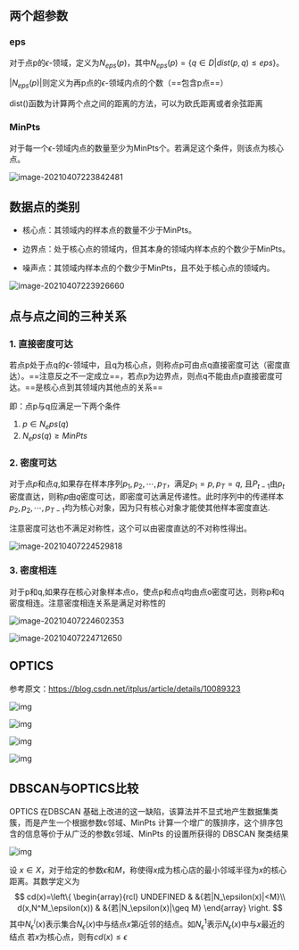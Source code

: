 ## 两个超参数

### eps

对于点p的$\epsilon$-领域，定义为$N_{eps}(p)$，其中$N_{eps}(p)=\{q \in D |dist(p,q) \leq eps\}$。

$|N_{eps}(p)|$则定义为再p点的$\epsilon$-领域内点的个数（==包含p点==）

dist()函数为计算两个点之间的距离的方法，可以为欧氏距离或者余弦距离

### MinPts

对于每一个$\epsilon$-领域内点的数量至少为MinPts个。若满足这个条件，则该点为核心点。

![image-20210407223842481](ST-OPTICS.assets/image-20210407223842481.png)

## 数据点的类别

- 核心点：其领域内的样本点的数量不少于MinPts。 

- 边界点：处于核心点的领域内，但其本身的领域内样本点的个数少于MinPts。 

- 噪声点：其领域内样本点的个数少于MinPts，且不处于核心点的领域内。

![image-20210407223926660](ST-OPTICS.assets/image-20210407223926660.png)

## 点与点之间的三种关系

### 1. 直接密度可达

若点p处于点q的$\epsilon$-领域中，且q为核心点，则称点p可由点q直接密度可达（密度直达）。==注意反之不一定成立==，若点p为边界点，则点q不能由点p直接密度可达。==是核心点到其领域内其他点的关系==

即：点p与q应满足一下两个条件

1. $p \in N_eps(q)$
2. $N_eps(q) \geq MinPts$

### 2. 密度可达

对于点$p$和点$q$,如果存在样本序列$p_1,p_2,\cdots,p_T$，满足$p_1 = p,p_T = q$, 且$P_{t-1}$由$p_t$密度直达，则称𝑝由𝑞密度可达，即密度可达满足传递性。此时序列中的传递样本$p_2,p_2,\cdots,p_{T-1}$均为核心对象，因为只有核心对象才能使其他样本密度直达.

注意密度可达也不满足对称性，这个可以由密度直达的不对称性得出。

![image-20210407224529818](ST-OPTICS.assets/image-20210407224529818.png)

### 3. 密度相连

对于p和q,如果存在核心对象样本点o，使点p和点q均由点o密度可达，则称p和q密度相连。注意密度相连关系是满足对称性的

![image-20210407224602353](ST-OPTICS.assets/image-20210407224602353.png)

![image-20210407224712650](ST-OPTICS.assets/image-20210407224712650.png)

## OPTICS

参考原文：https://blog.csdn.net/itplus/article/details/10089323

![img](ST-OPTICS.assets/20130820000851546)

![img](ST-OPTICS.assets/20130820000904500)

![img](ST-OPTICS.assets/20130820000917421)

![img](ST-OPTICS.assets/20130820000932000)

## DBSCAN与OPTICS比较

OPTICS 在DBSCAN 基础上改进的这一缺陷，该算法并不显式地产生数据集类簇，而是产生一个根据参数ε邻域、MinPts 计算一个增广的簇排序，这个排序包含的信息等价于从广泛的参数ε邻域、MinPts 的设置所获得的 DBSCAN 聚类结果

![img](ST-OPTICS.assets/clip_image001.png)

设 $x\in X$，对于给定的参数$\epsilon$和$M$，称使得$x$成为核心店的最小邻域半径为$x$的核心距离。其数学定义为
$$
cd(x)=\left\{
\begin{array}{rcl}
    UNDEFINED   &   &{若|N_\epsilon(x)|<M}\\
    d(x,N^M_\epsilon(x))    &   &{若|N_\epsilon(x)|\geq M}
\end{array}
\right.
$$
其中$N^i_\epsilon(x)$表示集合$N_\epsilon(x)$中与结点$x$第$i$近邻的结点。如$N^1_\epsilon$表示$N_\epsilon(x)$中与$x$最近的结点
若$x$为核心点，则有$cd(x)\leq\epsilon$